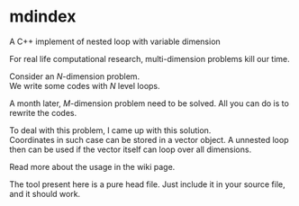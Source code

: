 # mdindex
A C++ implement of nested loop with variable dimension

For real life computational research, 
multi-dimension problems kill our time.

Consider an *N*-dimension problem.  
We write some codes with *N* level loops.

A month later, *M*-dimension problem need to be solved.
All you can do is to rewrite the codes.

To deal with this problem, I came up with this solution.  
Coordinates in such case can be stored in a vector object.
A unnested loop then can be used if the vector itself can
loop over all dimensions.

Read more about the usage in the wiki page.

The tool present here is a pure head file.  Just include it in your 
source file, and it should work.


